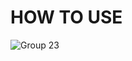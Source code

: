 # HOW TO USE
![Group 23](https://user-images.githubusercontent.com/70352603/124888808-69430d80-e011-11eb-9117-15f124726538.png)
